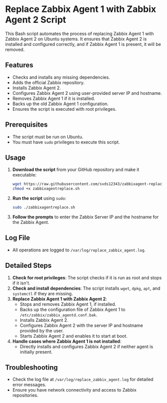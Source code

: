# Replace Zabbix Agent 1 with Zabbix Agent 2 Script

This Bash script automates the process of replacing Zabbix Agent 1 with Zabbix Agent 2 on Ubuntu systems. It ensures that Zabbix Agent 2 is installed and configured correctly, and if Zabbix Agent 1 is present, it will be removed.

## Features

- Checks and installs any missing dependencies.
- Adds the official Zabbix repository.
- Installs Zabbix Agent 2.
- Configures Zabbix Agent 2 using user-provided server IP and hostname.
- Removes Zabbix Agent 1 if it is installed.
- Backs up the old Zabbix Agent 1 configuration.
- Ensures the script is executed with root privileges.

## Prerequisites

- The script must be run on Ubuntu.
- You must have `sudo` privileges to execute this script.

## Usage

1. **Download the script** from your GitHub repository and make it executable:

   ```bash
   wget https://raw.githubusercontent.com/svds12343/zabbixagent-replace/main/zabbixagentreplace.sh
   chmod +x zabbixagentreplace.sh
   ```

2. **Run the script** using `sudo`:

   ```bash
   sudo ./zabbixagentreplace.sh
   ```

3. **Follow the prompts** to enter the Zabbix Server IP and the hostname for the Zabbix Agent.

## Log File

- All operations are logged to `/var/log/replace_zabbix_agent.log`.

## Detailed Steps

1. **Check for root privileges**: The script checks if it is run as root and stops if it isn't.
2. **Check and install dependencies**: The script installs `wget`, `dpkg`, `apt`, and `systemctl` if they are missing.
3. **Replace Zabbix Agent 1 with Zabbix Agent 2**:
   - Stops and removes Zabbix Agent 1, if installed.
   - Backs up the configuration file of Zabbix Agent 1 to `/etc/zabbix/zabbix_agentd.conf.bak`.
   - Installs Zabbix Agent 2.
   - Configures Zabbix Agent 2 with the server IP and hostname provided by the user.
   - Starts Zabbix Agent 2 and enables it to start at boot.
4. **Handle cases where Zabbix Agent 1 is not installed**:
   - Directly installs and configures Zabbix Agent 2 if neither agent is initially present.

## Troubleshooting

- Check the log file at `/var/log/replace_zabbix_agent.log` for detailed error messages.
- Ensure you have network connectivity and access to Zabbix repositories.
